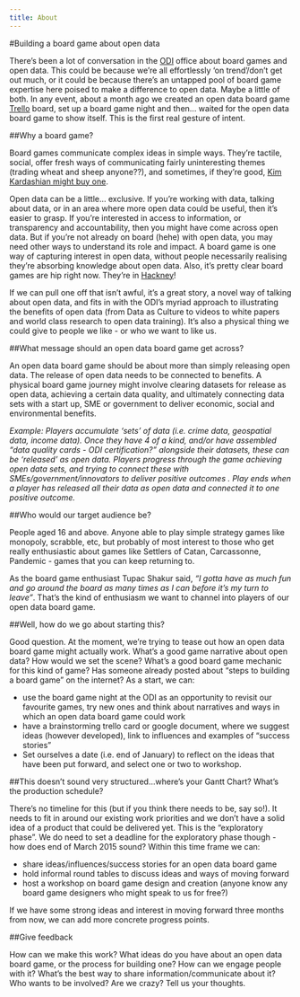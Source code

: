 ```yaml
---
title: About
---
```


#Building a board game about open data

There’s been a lot of conversation in the [ODI](http://theodi.org) office about board games and open data. This could be because we’re all effortlessly ‘on trend’/don’t get out much, or it could be because there’s an untapped pool of board game expertise here poised to make a difference to open data. Maybe a little of both. In any event, about a month ago we created an open data board game [Trello](http://trello.com) board, set up a board game night and then... waited for the open data board game to show itself. This is the first real gesture of intent.  

##Why a board game?

Board games communicate complex ideas in simple ways. They’re tactile, social, offer fresh ways of communicating fairly uninteresting themes (trading wheat and sheep anyone??), and sometimes, if they’re good, [Kim Kardashian might buy one](http://www.dailymail.co.uk/tvshowbiz/article-2660807/Kim-Kardashian-buys-Kanye-West-20-custom-Monopoly-board-game-birthday.html).

Open data can be a little... exclusive. If you’re working with data, talking about data, or in an area where more open data could be useful, then it’s easier to grasp. If you’re interested in access to information, or transparency and accountability, then you might have come across open data. But if you’re not already on board (hehe) with open data, you may need other ways to understand its role and impact. A board game is one way of capturing interest in open data, without people necessarily realising they’re absorbing knowledge about open data. Also, it’s pretty clear board games are hip right now. They’re in [Hackney](http://www.draughtslondon.com/)!

If we can pull one off that isn’t awful, it’s a great story, a novel way of talking about open data, and fits in with the ODI’s myriad approach to illustrating the benefits of open data (from Data as Culture to videos to white papers and world class research to open data training). It’s also a physical thing we could give to people we like - or who we want to like us.

##What message should an open data board game get across?

An open data board game should be about more than simply releasing open data. The release of open data needs to be connected to benefits. A physical board game journey might involve clearing datasets for release as open data, achieving a certain data quality, and ultimately connecting data sets with a start up, SME or government to deliver economic, social and environmental benefits.

_Example: Players accumulate ‘sets’ of data (i.e. crime data, geospatial data, income data). Once they have 4 of a kind, and/or have assembled “data quality cards - ODI certification?” alongside their datasets, these can be ‘released’ as open data. Players progress through the game achieving open data sets, and trying to connect these with SMEs/government/innovators to deliver positive outcomes . Play ends when a player has released all their data as open data and connected it to one positive outcome._

##Who would our target audience be?

People aged 16 and above. Anyone able to play simple strategy games like monopoly, scrabble, etc, but probably of most interest to those who get really enthusiastic about games like Settlers of Catan, Carcassonne, Pandemic - games that you can keep returning to.

As the board game enthusiast Tupac Shakur said, _“I gotta have as much fun and go around the board as many times as I can before it’s my turn to leave”_. That’s the kind of enthusiasm we want to channel into players of our open data board game.

##Well, how do we go about starting this?

Good question. At the moment, we’re trying to tease out how an open data board game might actually work. What’s a good game narrative about open data? How would we set the scene? What’s a good board game mechanic for this kind of game? Has someone already posted about “steps to building a board game” on the internet? As a start, we can:

* use the board game night at the ODI as an opportunity to revisit our favourite games, try new ones and think about narratives and ways in which an open data board game could work
* have a brainstorming trello card or google document, where we suggest ideas (however developed), link to influences and examples of “success stories”
* Set ourselves a date (i.e. end of January) to reflect on the ideas that have been put forward, and select one or two to workshop.

##This doesn’t sound very structured...where’s your Gantt Chart? What’s the production schedule?

There’s no timeline for this (but if you think there needs to be, say so!). It needs to fit in around our existing work priorities and we don’t have a solid idea of a product that could be delivered yet. This is the “exploratory phase”. We do need to set a deadline for the exploratory phase though - how does end of March 2015 sound? Within this time frame we can:

* share ideas/influences/success stories for an open data board game
* hold informal round tables to discuss ideas and ways of moving forward
* host a workshop on board game design and creation (anyone know any board game designers who might speak to us for free?)

If we have some strong ideas and interest in moving forward three months from now, we can add more concrete progress points.

##Give feedback

How can we make this work? What ideas do you have about an open data board game, or the process for building one? How can we engage people with it? What’s the best way to share information/communicate about it? Who wants to be involved? Are we crazy? Tell us your thoughts.
